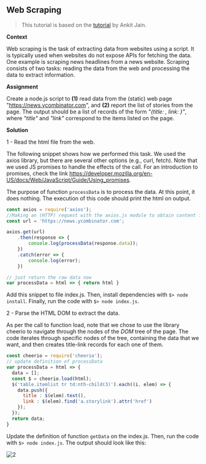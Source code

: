 ## Web Scraping
> This tutorial is based on the [tutorial](https://blog.bitsrc.io/https-blog-bitsrc-io-how-to-perform-web-scraping-using-node-js-5a96203cb7cb) by Ankit Jain.

**Context**

Web scraping is the task of extracting data from websites using a script.
It is typically used when websites do not expose APIs for fetching the data. 
One example is scraping news headlines from a news website. 
Scraping consists of two tasks: reading the data from the web and processing the data to extract information.

**Assignment**

Create a node.js script to **(1)** read data from the (static) web page "https://news.ycombinator.com", and **(2)** report the list of stories from the page. 
The output should be a list of records of the form _"{title: <string>, link: <string>}"_, where _"title"_ and _"link"_ correspond to the items listed on the page.

**Solution**

1 - Read the html file from the web.

The following snippet shows how we performed this task.
We used the axios library, but there are several other options (e.g., curl, fetch).
Note that we used JS promises to handle the effects of the call. 
For an introduction to promises, check the link https://developer.mozilla.org/en-US/docs/Web/JavaScript/Guide/Using_promises.

The purpose of function `processData` is to process the data.
At this point, it does nothing. The execution of this code should print the html on output.

```js
const axios = require('axios');
//Making an (HTTP) request with the axios.js module to obtain content from the website.
const url = 'https://news.ycombinator.com';

axios.get(url)
    .then(response => {
        console.log(processData(response.data));
    })
    .catch(error => {
        console.log(error);
    })

// just return the raw data now
var processData = html => { return html }
```

Add this snippet to file index.js.
Then, install dependencies with `$> node install`. Finally, run the code with `$> node index.js`.

2 - Parse the HTML DOM to extract the data.

As per the call to function load, note that we chose to use the library cheerio to navigate through the nodes of the _DOM_ tree of the page. 
The code iterates through specific nodes of the tree, containing the data that we want, and then creates title-link records for each one of them.

```js
const cheerio = require('cheerio');
// update definition of processData
var processData = html => {
  data = [];
  const $ = cheerio.load(html);
  $('table.itemlist tr td:nth-child(3)').each((i, elem) => {
    data.push({
      title : $(elem).text(),
      link : $(elem).find('a.storylink').attr('href')
    });
  });
  return data;
}
```

Update the definition of function `getData` on the index.js.
Then, run the code with `$> node index.js`.
The output should look like this:

![2](https://user-images.githubusercontent.com/4914063/83377140-0f522c00-a3ab-11ea-9092-b6b22ddcdff1.jpg)


